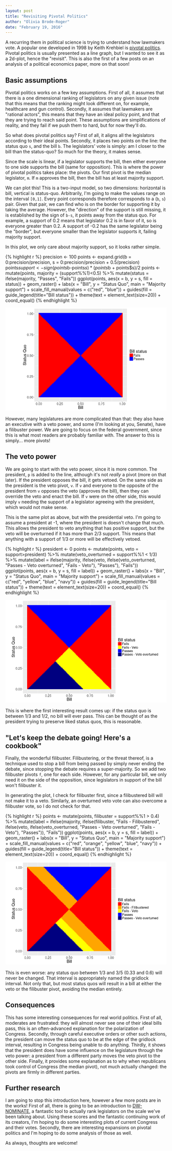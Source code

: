 ```yaml
---
layout: post
title: "Revisiting Pivotal Politics"
author: "Olivia Brode-Roger"
date: "February 19, 2016"
---
```



A recurring them in political science is trying to understand how lawmakers vote.
A popular one developed in 1998 by Keith Krehbiel is [pivotal politics](http://press.uchicago.edu/ucp/books/book/chicago/P/bo3616471.html).
Pivotal politics is usually presented as a line graph, but I wanted to see it as a 2d-plot, hence the "revisit".
This is also the first of a few posts on an analysis of a political economics paper, more on that soon!

Basic assumptions
---

Pivotal politics works on a few key assumptions.
First of all, it assumes that there is a one dimensional ranking of legislators on any given issue (note that this means that the ranking might look different on, for example, healthcare and gun control).
Secondly, it assumes that lawmakers are "rational actors", this means that they have an ideal policy point, and that they are trying to reach said point.
These assumptions are simplifications of reality, and they fail if we push them to hard, but for now they'll do.

So what does pivotal politics say?
First of all, it aligns all the legislators according to their ideal points.
Secondly, it places two points on the line: the status quo `s`, and the bill `b`.
The legislators' vote is simply: am I closer to the bill than the status-quo?
So much for the theory, it makes sense.

Since the scale is linear, if a legislator supports the bill, then either everyone to one side supports the bill (same for opposition).
This is where the power of pivotal politics takes place: the pivots.
Our first pivot is the median legislator, `m`.
If `m` approves the bill, then the bill has at least majority support.

We can plot this!
This is a two-input model, so two dimensions: horizontal is bill, vertical is status-quo.
Arbitrarily, I'm going to make the values range on the interval `[0,1]`.
Every point corresponds therefore corresponds to a (`b`, `s`) pair.
Given that pair, we can find who is on the border for supporting it by taking the average.
However, the "direction" of the support is still missing, it is established by the sign of `b-s`, it points away from the status quo.
For example, a support of 0.2 means that legislator 0.2 is in favor of it, so is everyone greater than 0.2.
A support of -0.2 has the same legislator being the "border", but everyone smaller than the legislator supports it, failing majority support.

In this plot, we only care about majority support, so it looks rather simple.

{% highlight r %}
precision <- 100
points <- expand.grid(b = 0:precision/precision, s = 0:precision/precision + 0.5/precision)
points$support <- sign(points$b-points$s)*(points$b + points$s)/2
points <- mutate(points, majority = (support%%1)<0.5) %>%
  mutate(status = ifelse(majority, "Passes", "Fails"))
ggplot(points, aes(x = b, y = s, fill = status)) +
  geom_raster() +
  labs(x = "Bill", y = "Status Quo", main = "Majority support") +
  scale_fill_manual(values = c("red", "blue")) +
  guides(fill = guide_legend(title="Bill status")) +
  theme(text = element_text(size=20)) + coord_equal()
{% endhighlight %}

![center](/../figs/2016-02-19-revisiting-pivotal-politics/unnamed-chunk-1-1.png)


However, many legislatures are more complicated than that: they also have an executive with a veto power, and some (I'm looking at you, Senate), have a filibuster power.
We are going to focus on the federal government, since this is what most readers are probably familiar with.
The answer to this is simply... more pivots!

The veto power
---

We are going to start with the veto power, since it is more common.
The president, `p` is added to the line, although it's not *really* a pivot (more on that later).
If the president opposes the bill, it gets vetoed.
On the same side as the president is the veto pivot, `v`.
If `v` and everyone to the opposite of the president from `v` opposes the veto (approves the bill), then they can override the veto and enact the bill.
If `v` were on the other side, this would imply `v` needing the support of a legislator agreeing with the president, which would not make sense.

This is the same plot as above, but with the presidential veto.
I'm going to assume a president at -1, where the president is doesn't change that much.
This allows the president to veto anything that has positive support, but the veto will be overturned if it has more than 2/3 support.
This means that anything with a support of 1/3 or more will be effectively vetoed.


{% highlight r %}
president <- 0
points <- mutate(points, veto = support>president) %>%
  mutate(veto_overturned = support%%1 < 1/3) %>%
  mutate(label = ifelse(majority,
                        ifelse(veto,
                               ifelse(veto_overturned,
                                      "Passes - Veto overturned",
                                      "Fails - Veto"),
                               "Passes"),
                        "Fails"))
ggplot(points, aes(x = b, y = s, fill = label)) +
  geom_raster() +
  labs(x = "Bill", y = "Status Quo", main = "Majority support") +
  scale_fill_manual(values = c("red", "yellow", "blue", "navy")) +
  guides(fill = guide_legend(title="Bill status")) +
  theme(text = element_text(size=20)) + coord_equal()
{% endhighlight %}

![center](/../figs/2016-02-19-revisiting-pivotal-politics/unnamed-chunk-2-1.png)

This is where the first interesting result comes up: if the status quo is between 1/3 and 1/2, no bill will ever pass.
This can be thought of as the president trying to preserve liked status quos, this is reasonable.

"Let's keep the debate going! Here's a cookbook"
---

Finally, the wonderful filibuster.
Filibustering, or the threat thereof, is a technique used to stop a bill from being passed by simply never ending the debate, since stopping the debate requires a super-majority.
So we add two filibuster pivots `f`, one for each side.
However, for any particular bill, we only need it on the side of the opposition, since legislators in support of the bill won't filibuster it.

In generating the plot, I check for filibuster first, since a filibustered bill will not make it to a veto.
Similarly, an overturned veto vote can also overcome a filibuster vote, so I do not check for that.

{% highlight r %}
points <- mutate(points, filibuster = support%%1 > 0.4) %>%
    mutate(label = ifelse(majority,
                        ifelse(filibuster,
                               "Fails - Filibustered",
                               ifelse(veto,
                                      ifelse(veto_overturned,
                                             "Passes - Veto overturned",
                                             "Fails - Veto"),
                                      "Passes")),
                        "Fails"))
ggplot(points, aes(x = b, y = s, fill = label)) +
  geom_raster() +
  labs(x = "Bill", y = "Status Quo", main = "Majority support") +
  scale_fill_manual(values = c("red", "orange", "yellow", "blue", "navy")) +
  guides(fill = guide_legend(title="Bill status")) +
  theme(text = element_text(size=20)) + coord_equal()
{% endhighlight %}

![center](/../figs/2016-02-19-revisiting-pivotal-politics/unnamed-chunk-3-1.png)

This is even worse: any status quo between 1/3 and 3/5 (0.33 and 0.6) will never be changed.
That interval is appropriately named the gridlock interval.
Not only that, but most status quos will result in a bill at either the veto or the filibuster pivot, avoiding the median entirely.

Consequences
---

This has some interesting consequences for real world politics.
First of all, moderates are frustrated: they will almost never see one of their ideal bills pass, this is an often-advanced explanation for the polarization of Congress.
Secondly, through careful executive orders or other such actions, the president can move the status quo to be at the edge of the gridlock interval, resulting in Congress being unable to do anything.
Thirdly, it shows that the president does have some influence on the legislature through the veto power: a president from a different party moves the veto pivot to the other side.
Finally, it provides some explanation as to why when republicans took control of Congress (the median pivot), not much actually changed: the pivots are firmly in different parties.

Further research
---

I am going to stop this introduction here, however a few more posts are in the works!
First of all, there is going to be an introduction to [DW-NOMINATE](https://en.wikipedia.org/wiki/NOMINATE_%28scaling_method%29), a fantastic tool to actually rank legislators on the scale we've been talking about.
Using these scores and the fantastic continuing work of its creators, I'm hoping to do some interesting plots of current Congress and their votes.
Secondly, there are interesting expansions on pivotal politics and I'm hoping to do some analysis of those as well.

As always, thoughts are welcome!
